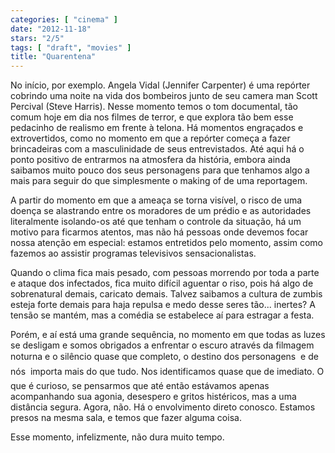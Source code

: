 ```yaml
---
categories: [ "cinema" ]
date: "2012-11-18"
stars: "2/5"
tags: [ "draft", "movies" ]
title: "Quarentena"
---
```

No início, por exemplo. Angela Vidal (Jennifer Carpenter) é uma
repórter cobrindo uma noite na vida dos bombeiros junto de seu camera
man Scott Percival (Steve Harris). Nesse momento temos o tom documental,
tão comum hoje em dia nos filmes de terror, e que explora tão bem esse
pedacinho de realismo em frente à telona. Há momentos engraçados
e extrovertidos, como no momento em que a repórter começa a fazer
brincadeiras com a masculinidade de seus entrevistados. Até aqui há
o ponto positivo de entrarmos na atmosfera da história, embora ainda
saibamos muito pouco dos seus personagens para que tenhamos algo a mais
para seguir do que simplesmente o making of de uma reportagem.

A partir do momento em que a ameaça se torna visível, o risco de uma
doença se alastrando entre os moradores de um prédio e as autoridades
literalmente isolando-os até que tenham o controle da situação,
há um motivo para ficarmos atentos, mas não há pessoas onde devemos
focar nossa atenção em especial: estamos entretidos pelo momento,
assim como fazemos ao assistir programas televisivos sensacionalistas.

Quando o clima fica mais pesado, com pessoas morrendo por toda a parte
e ataque dos infectados, fica muito difícil aguentar o riso, pois há
algo de sobrenatural demais, caricato demais. Talvez saibamos a cultura
de zumbis esteja forte demais para haja repulsa e medo desse seres
tão... inertes? A tensão se mantém, mas a comédia se estabelece aí
para estragar a festa.

Porém, e aí está uma grande sequência, no momento em que todas
as luzes se desligam e somos obrigados a enfrentar o escuro através
da filmagem noturna e o silêncio quase que completo, o destino dos
personagens  e de nós  importa mais do que tudo. Nos identificamos
quase que de imediato. O que é curioso, se pensarmos que até então
estávamos apenas acompanhando sua agonia, desespero e gritos histéricos,
mas a uma distância segura. Agora, não. Há o envolvimento direto
conosco. Estamos presos na mesma sala, e temos que fazer alguma coisa.

Esse momento, infelizmente, não dura muito tempo.

